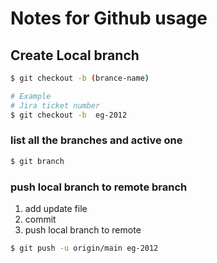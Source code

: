 # Notes for Github usage

## Create Local branch

```sh
$ git checkout -b (brance-name)

# Example
# Jira ticket number
$ git checkout -b  eg-2012
```

### list all the branches and active one

```sh
$ git branch
```

### push local branch to remote branch

1. add update file
2. commit
3. push local branch to remote

```sh
$ git push -u origin/main eg-2012

```
